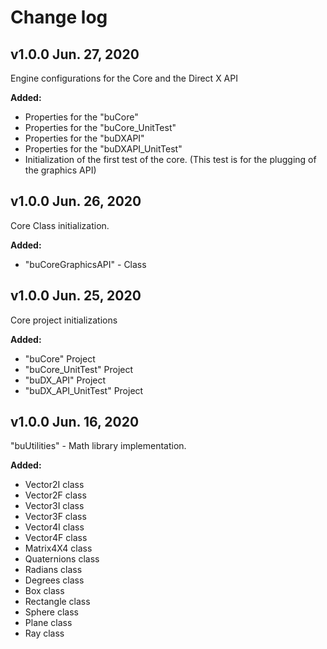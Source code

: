 # Change log

## v1.0.0 Jun. 27, 2020
Engine configurations for the Core and the Direct X API

**Added:**
- Properties for the "buCore"
- Properties for the "buCore_UnitTest"
- Properties for the "buDXAPI"
- Properties for the "buDXAPI_UnitTest"
- Initialization of the first test of the core. (This test is for the plugging of the graphics API)

## v1.0.0 Jun. 26, 2020
Core Class initialization.

**Added:**
- "buCoreGraphicsAPI" - Class

## v1.0.0 Jun. 25, 2020

Core project initializations

**Added:**
- "buCore" Project
- "buCore_UnitTest" Project
- "buDX_API" Project
- "buDX_API_UnitTest" Project

## v1.0.0 Jun. 16, 2020

"buUtilities" - Math library implementation.

**Added:**
- Vector2I class
- Vector2F class
- Vector3I class
- Vector3F class
- Vector4I class
- Vector4F class
- Matrix4X4 class
- Quaternions class
- Radians class
- Degrees class
- Box class
- Rectangle class
- Sphere class
- Plane class
- Ray class

